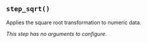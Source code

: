 ## `step_sqrt()`

Applies the square root transformation to numeric data.

*This step has no arguments to configure.*

